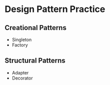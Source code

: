 # Design Pattern Practice

## Creational Patterns
- Singleton
- Factory

## Structural Patterns
- Adapter
- Decorator